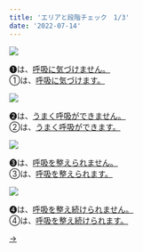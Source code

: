 ```yaml
---
title: 'エリアと段階チェック　1/3'
date: '2022-07-14'
---
```

![](/images/a_01_.jpg)

➊は、[呼吸に気づけません。]()  
①は、[呼吸に気づけます。]()


![](/images/a_02_.jpg)

➋は、[うまく呼吸ができません。]()  
②は、[うまく呼吸ができます。]()


![](/images/a_03_.jpg)

➌は、[呼吸を整えられません。]()  
③は、[呼吸を整えられます。]()

![](/images/a_04_.jpg)

➍は、[呼吸を整え続けられません。]()  
④は、[呼吸を整え続けられます。]()


[ → ](/posts/02)
